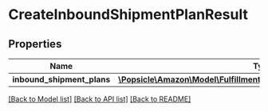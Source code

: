 # CreateInboundShipmentPlanResult

## Properties
Name | Type | Description | Notes
------------ | ------------- | ------------- | -------------
**inbound_shipment_plans** | [**\Popsicle\Amazon\Model\FulfillmentInboundV0\InboundShipmentPlanList**](InboundShipmentPlanList.md) |  | [optional] 

[[Back to Model list]](../../README.md#documentation-for-models) [[Back to API list]](../../README.md#documentation-for-api-endpoints) [[Back to README]](../../README.md)

